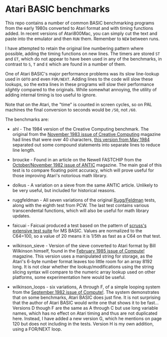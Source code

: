 # Atari BASIC benchmarks

This repo contains a number of common BASIC benchmarking programs from the early 1980s converted to Atari format and with timing functions added. In recent versions of Atari800Mac, you can simply cut the text and paste into the emulator and then `RUN` them. Remember to `NEW` between runs.

I have attempted to retain the original line numbering pattern where possible, adding the timing functions on new lines. The timers are stored `ST` and `ET`, which do not appear to have been used in any of the benchmarks, in contrast to `S`, `T` and `E` which are found in a number of them.

One of Atari BASIC's major performance problems was its slow line-lookup used in `GOTO` and even `FOR/NEXT`. Adding lines to the code will slow these lookups, so the extra lines in these programs will slow their performance *slightly* compared to the originals. While somewhat annoying, the utility of adding internal timing is too useful to ignore.

Note that on the Atari, the "time" is counted in screen cycles, so on PAL machines the final conversion to seconds would be `/50`, not `/60`.

The benchmarks are:

- ahl - The 1984 version of the Creative Computing benchmark. The original from the [November 1983 issue of Creative Computing](https://archive.org/details/creativecomputing-1983-11/page/n269) magazine had lines that were over 40 characters, [this version from May 1984](https://archive.org/details/creativecomputing-1984-03/page/n7) separated out some compound statements into separate lines to reduce line length.

- broucke - Found in an article on the Newell FASTCHIP from the [October/November 1982 issue of ANTIC](https://archive.org/details/1982-10-anticmagazine/page/n15/mode/2up) magazine. The main goal of this test is to compare floating point accuracy, which will prove useful for those improving Atari's notorious math library.

- dolkus - A variation on a sieve from the same ANTIC article. Unlikely to be very useful, but included for historical reasons.

- ruggfeldman - All seven variations of the original [Rugg/Feldman](https://en.wikipedia.org/wiki/Rugg/Feldman_benchmarks) tests, along with the eighth test from PCW. The last test contains various transcendental functions, which will also be useful for math library updates.

- faicuai - Faicuai produced a test based on the pattern of [scruss's extensive test suite](https://github.com/scruss/bench64) for MS BASIC. Values are normalized to the C64=100, so a value of 20 means it is 1/5th as fast as a C64 on that test.

- wilkinson_sieve - Version of the sieve converted to Atari format by Bill Wilkinson himself, found in the [February 1985 issue of Compute!](https://archive.org/details/1985-02-compute-magazine/page/n139/mode/2up) magazine. This version uses a manipulated string for storage, as the Atari's 6-byte number format leaves too little room for an array 8192 long. It is not clear whether the lookup/modifications using the string slicing syntax will compare to the numeric array lookup used on other platforms, some experimentation here would be useful.

- wilkinson_loops - six variations, A through F, of a simple looping system from the [September 1982 issue of Compute!](https://archive.org/details/1982-09-compute-magazine/page/n117/mode/2up). The system demonstrates that on some benchmarks, Atari BASIC does just fine. It is not surprising that the author of Atari BASIC would write one that shows it to be fast... Versions D though F are the same as A through C but use long variable names, which has no effect on Atari timing and thus are not duplicated here. Instead, I have added a new version G, which he mentions on page 120 but does not including in the tests. Version H is my own addition, using a FOR/NEXT loop.
